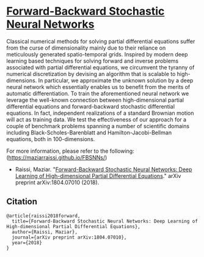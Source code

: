 # [Forward-Backward Stochastic Neural Networks](https://maziarraissi.github.io/FBSNNs/)

Classical numerical methods for solving partial differential equations suffer from the curse of dimensionality mainly due to their reliance on meticulously generated spatio-temporal grids. Inspired by modern deep learning based techniques for solving forward and inverse problems associated with partial differential equations, we circumvent the tyranny of numerical discretization by devising an algorithm that is scalable to high-dimensions. In particular, we approximate the unknown solution by a deep neural network which essentially enables us to benefit from the merits of automatic differentiation. To train the aforementioned neural network we leverage the well-known connection between high-dimensional partial differential equations and forward-backward stochastic differential equations. In fact, independent realizations of a standard Brownian motion will act as training data. We test the effectiveness of our approach for a couple of benchmark problems spanning a number of scientific domains including Black-Scholes-Barenblatt and Hamilton-Jacobi-Bellman equations, both in 100-dimensions. 

For more information, please refer to the following: (https://maziarraissi.github.io/FBSNNs/)

  - Raissi, Maziar. "[Forward-Backward Stochastic Neural Networks: Deep Learning of High-dimensional Partial Differential Equations](https://arxiv.org/abs/1804.07010)." arXiv preprint arXiv:1804.07010 (2018).

## Citation

    @article{raissi2018forward,
      title={Forward-Backward Stochastic Neural Networks: Deep Learning of High-dimensional Partial Differential Equations},
      author={Raissi, Maziar},
      journal={arXiv preprint arXiv:1804.07010},
      year={2018}
    }

